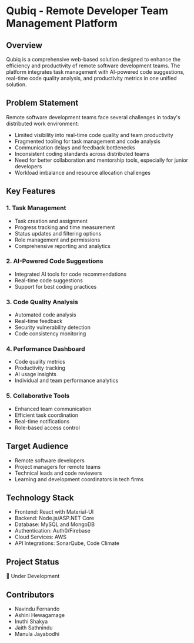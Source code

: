 # Qubiq - Remote Developer Team Management Platform

## Overview
Qubiq is a comprehensive web-based solution designed to enhance the efficiency and productivity of remote software development teams. The platform integrates task management with AI-powered code suggestions, real-time code quality analysis, and productivity metrics in one unified solution.

## Problem Statement
Remote software development teams face several challenges in today's distributed work environment:
- Limited visibility into real-time code quality and team productivity
- Fragmented tooling for task management and code analysis
- Communication delays and feedback bottlenecks
- Inconsistent coding standards across distributed teams
- Need for better collaboration and mentorship tools, especially for junior developers
- Workload imbalance and resource allocation challenges

## Key Features

### 1. Task Management
- Task creation and assignment
- Progress tracking and time measurement
- Status updates and filtering options
- Role management and permissions
- Comprehensive reporting and analytics

### 2. AI-Powered Code Suggestions
- Integrated AI tools for code recommendations
- Real-time code suggestions
- Support for best coding practices

### 3. Code Quality Analysis
- Automated code analysis
- Real-time feedback
- Security vulnerability detection
- Code consistency monitoring

### 4. Performance Dashboard
- Code quality metrics
- Productivity tracking
- AI usage insights
- Individual and team performance analytics

### 5. Collaborative Tools
- Enhanced team communication
- Efficient task coordination
- Real-time notifications
- Role-based access control

## Target Audience
- Remote software developers
- Project managers for remote teams
- Technical leads and code reviewers
- Learning and development coordinators in tech firms

## Technology Stack
- Frontend: React with Material-UI
- Backend: Node.js/ASP.NET Core
- Database: MySQL and MongoDB
- Authentication: Auth0/Firebase
- Cloud Services: AWS
- API Integrations: SonarQube, Code Climate

## Project Status
🚧 Under Development

## Contributors
- Navindu Fernando
- Ashini Hewagamage
- Inuthi Shakya
- Jaith Sathnindu
- Manula Jayabodhi
